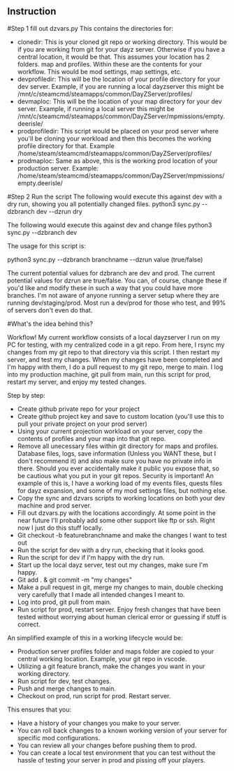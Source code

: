 ## Instruction

#Step 1
fill out dzvars.py
This contains the directories for:

- clonedir: This is your cloned git repo or working directory. This would be if you are working from git for your dayz server. Otherwise if you have a central location, it would be that. This assumes your location has 2 folders. map and profiles. Within these are the contents for your workflow. This would be mod settings, map settings, etc.
- devprofiledir: This will be the location of your profile directory for your dev server. Example, if you are running a local dayzserver this might be /mnt/c/steamcmd/steamapps/common/DayZServer/profiles/
- devmaploc: This will be the location of your map directory for your dev server. Example, if running a local server this might be /mnt/c/steamcmd/steamapps/common/DayZServer/mpmissions/empty.deerisle/
- prodprofiledir: This script would be placed on your prod server where you'll be cloning your workload and then this becomes the working profile directory for that. Example /home/steam/steamcmd/steamapps/common/DayZServer/profiles/
- prodmaploc: Same as above, this is the working prod location of your production server. Example: /home/steam/steamcmd/steamapps/common/DayZServer/mpmissions/empty.deerisle/

#Step 2
Run the script
The following would execute this against dev with a dry run, showing you all potentially changed files.
python3 sync.py --dzbranch dev --dzrun dry

The following would execute this against dev and change files
python3 sync.py --dzbranch dev

The usage for this script is:

python3 sync.py --dzbranch branchname --dzrun value (true/false)

The current potential values for dzbranch are dev and prod. The current potential values for dzrun are true/false.
You can, of course, change these if you'd like and modify these in such a way that you could have more branches.
I'm not aware of anyone running a server setup where they are running dev/staging/prod. Most run a dev/prod for those who test, and 99% of servers don't even do that.

#What's the idea behind this?

Workflow! My current workflow consists of a local dayzserver I run on my PC for testing, with my centralized code in a git repo.
From here, I rsync my changes from my git repo to that directory via this script. I then restart my server, and test my changes.
When my changes have been completed and I'm happy with them, I do a pull request to my git repo, merge to main.
I log into my production machine, git pull from main, run this script for prod, restart my server, and enjoy my tested changes.

Step by step:

- Create github private repo for your project
- Create github project key and save to custom location (you'll use this to pull your private project on your prod server)
- Using your current projection workload on your server, copy the contents of profiles and your map into that git repo.
- Remove all unecessary files within git directory for maps and profiles. Database files, logs, save information (Unless you WANT these, but I don't recommend it) and also make sure you have no private info in there. Should you ever accidentally make it public you expose that, so be cautious what you put in your git repos. Security is important! An example of this is, I have a working load of my events files, quests files for dayz expansion, and some of my mod settings files, but nothing else.
- Copy the sync and dzvars scripts to working locations on both your dev machine and prod server.
- Fill out dzvars.py with the locations accordingly. At some point in the near future I'll probably add some other support like ftp or ssh. Right now I just do this stuff locally.
- Git checkout -b featurebranchname and make the changes I want to test out
- Run the script for dev with a dry run, checking that it looks good.
- Run the script for dev if I'm happy with the dry run.
- Start up the local dayz server, test out my changes, make sure I'm happy.
- Git add . & git commit -m "my changes"
- Make a pull request in git, merge my changes to main, double checking very carefully that I made all intended changes I meant to.
- Log into prod, git pull from main.
- Run script for prod, restart server. Enjoy fresh changes that have been tested without worrying about human clerical error or guessing if stuff is correct.

An simplified example of this in a working lifecycle would be:

- Production server profiles folder and maps folder are copied to your central working location. Example, your git repo in vscode.
- Utilizing a git feature branch, make the changes you want in your working directory.
- Run script for dev, test changes.
- Push and merge changes to main.
- Checkout on prod, run script for prod. Restart server.

This ensures that you:

- Have a history of your changes you make to your server.
- You can roll back changes to a known working version of your server for specific mod configurations.
- You can review all your changes before pushing them to prod.
- You can create a local test environment that you can test without the hassle of testing your server in prod and pissing off your players.
